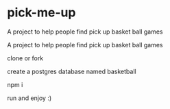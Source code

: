 # pick-me-up

A project to help people find pick up basket ball games

A project to help people find pick up basket ball games

clone or fork

create a postgres database named basketball

npm i

run and enjoy :)
